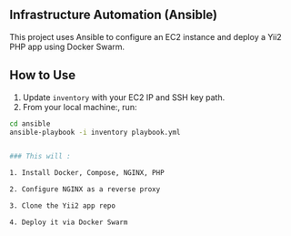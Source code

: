 ## Infrastructure Automation (Ansible)

This project uses Ansible to configure an EC2 instance and deploy a Yii2 PHP app using Docker Swarm.

## How to Use

1. Update `inventory` with your EC2 IP and SSH key path.
2. From your local machine:, run:
```bash
cd ansible
ansible-playbook -i inventory playbook.yml


### This will :

1. Install Docker, Compose, NGINX, PHP

2. Configure NGINX as a reverse proxy

3. Clone the Yii2 app repo

4. Deploy it via Docker Swarm
